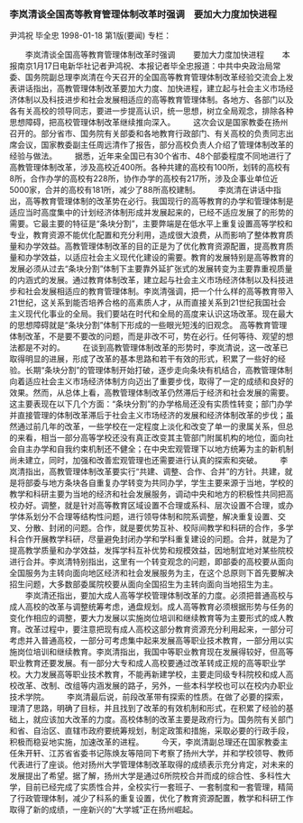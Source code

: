 ### 李岚清谈全国高等教育管理体制改革时强调　要加大力度加快进程
尹鸿祝  毕全忠
1998-01-18
第1版(要闻)
专栏：

　　李岚清谈全国高等教育管理体制改革时强调
　　要加大力度加快进程
　　本报南京1月17日电新华社记者尹鸿祝、本报记者毕全忠报道：中共中央政治局常委、国务院副总理李岚清在今天召开的全国高等教育管理体制改革经验交流会上发表讲话指出，高教管理体制改革要加大力度、加快进程，建立起与社会主义市场经济体制以及科技进步和社会发展相适应的高等教育管理体制。各地方、各部门以及各有关高校的领导同志，要进一步提高认识，统一思想，树立全局观念，排除各种思想障碍，把高校管理体制改革继续推向深入。
　　这次会议是国家教委在扬州召开的。部分省市、国务院有关部委和各地教育行政部门、有关高校的负责同志出席会议，国家教委副主任周远清作了报告，部分高校负责人介绍了管理体制改革的经验与做法。
　　据悉，近年来全国已有30个省市、48个部委程度不同地进行了高教管理体制改革，涉及高校近400所。各种共建的高校有100所，划转的高校有8所，合作办学的高校有228所，协作办学的高校有217所，涉及企事业单位近5000家，合并的高校有181所，减少了88所高校建制。
　　李岚清在讲话中指出，高等教育管理体制的改革势在必行。我国现行的高等教育的办学和管理体制是适应当时高度集中的计划经济体制形成并发展起来的，已经不适应发展了的形势的需要。它最主要的特征是“条块分割”，主要弊端是在低水平上重复设置高等学校和专业，教育资源不能优化配置和充分利用，造成很大浪费，从而影响了整体教育质量和办学效益。高教管理体制改革的目的正是为了优化教育资源配置，提高教育质量和办学效益，以适应社会主义现代化建设的需要。教育的发展特别是高等教育的发展必须从过去“条块分割”体制下主要靠外延扩张式的发展转变为主要靠重视质量的内涵式的发展。通过教育体制改革，建立起与社会主义市场经济体制以及科技进步和社会发展相适应的教育管理体制。李岚清强调，把一个什么样的高等教育带入21世纪，这关系到能否培养合格的高素质人才，从而直接关系到21世纪我国社会主义现代化事业的全局。我们要站在时代和全局的高度来认识这场改革。现在最大的思想障碍就是“条块分割”体制下形成的一些眼光短浅的旧观念。
    高等教育管理体制改革，不是要不要改的问题，而是非改不可，势在必行。任何等待、观望的想法都是不对的。
　　在谈到高教管理体制改革的形势时，李岚清说，这一改革已取得明显的进展，形成了改革的基本思路和若干有效的形式，积累了一些好的经验。长期“条块分割”的管理体制开始打破，逐步走向条块有机结合，高教管理体制向着适应社会主义市场经济体制方向迈出了重要步伐，取得了一定的成绩和良好的效果。然而，从总体上看，高教管理体制改革仍然滞后于经济和社会发展的需要。这主要表现在以下几个方面：“条块分割”的办学格局还没有实质性转变；部门办学并直接管理的体制改革滞后于社会主义市场经济的发展和经济体制改革的步伐；虽然通过前几年的改革，一些学校在一定程度上淡化和改变了单一的隶属关系，但总的来看，相当一部分高等学校还没有真正改变其主管部门附属机构的地位，面向社会自主办学和自我约束机制还不健全；在中央宏观管理下以地方统筹为主的新机制尚未建立，同时，加强和改善宏观管理也还需要进行认真的探索和突破。
　　李岚清指出，高教管理体制改革要实行“共建、调整、合作、合并”的方针。共建，就是将部委与地方条块各自重复办学转变为共同办学，学生主要来源于当地，学校的教学和科研主要为当地的经济和社会发展服务，调动中央和地方的积极性共同把高校办好。调整，就是针对高等教育区域设置不合理或系科、层次设置不合理，或办学体系划分不合理等结构性问题，进行领导体制和院系调整，解决重复设置、交叉、分散、封闭的问题。合作，就是要优势互补、校际间教学和科研的合作，多学科合作开展教学科研，尽量避免封闭办学和学科重复建设的问题。合并，就是为了提高教学质量和办学效益，发挥学科互补优势和规模效益，因地制宜地对某些院校进行合并。李岚清特别指出，这里有一个转变观念的问题，即部委的高校要从面向全国服务为主转向面向地区经济和社会发展服务为主，在这个总原则下首先要解决招生问题，大多数部委属院校要从面向全国招生为主转向面向当地招生为主。
　　李岚清还指出，要加大成人高等学校管理体制改革的力度。必须把普通高校与成人高校的改革与调整统筹考虑，通盘规划。成人高等教育必须根据形势与任务的变化作相应的调整，要大力发展以实施岗位培训和继续教育等为主要形式的成人教育。改革过程中，要注意把现有成人高校这部分教育资源充分利用起来，一部分可考虑并入普通高校，一部分可考虑集中起来发展高等职业技术教育，一部分用以实施岗位培训和继续教育。李岚清指出，我国中等职业教育现在发展得较好，但高等职业教育还要发展。有一部分大专和成人高校要通过改革转成正规的高等职业学校。大力发展高等职业技术教育，不能再新建学校，主要走同级专科院校和成人高校改革、改制、改组等内涵发展的路子，另外，一些本科学校也可以在校内办职业技术学院。
　　李岚清最后说，前段改革带有探索的性质。在做了必要的探索，理清了思路，明确了目标，并且找到了改革的有效机制和形式，在积累了经验的基础上，就应该加大改革的力度。高校体制的改革主要是政府行为。国务院有关部门和省、自治区、直辖市政府要统筹规划，制定政策和措施，采取必要的行政手段，积极而稳妥地实施，加速改革的进程。
　　今天，李岚清副总理还在国家教委主任朱开轩、江苏省省委书记陈焕友等陪同下考察了扬州大学，并和学校领导、教师代表进行了座谈。他对扬州大学管理体制改革取得的成绩表示充分肯定，对未来的发展提出了希望。据了解，扬州大学是通过6所院校合并而成的综合性、多科性大学，目前已经完成了实质性合并，全校实行一套班子、一套制度和一套管理，精简了行政管理体制，减少了科系的重复设置，优化了教育资源配置，教学和科研工作取得了新的成绩，一座新兴的“大学城”正在扬州崛起。
